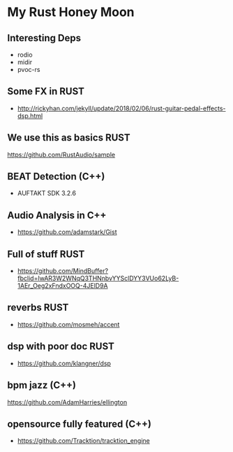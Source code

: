 # My Rust Honey Moon

## Interesting Deps

- rodio
- midir
- pvoc-rs


## Some FX in RUST

- http://rickyhan.com/jekyll/update/2018/02/06/rust-guitar-pedal-effects-dsp.html

## We use this as basics RUST

https://github.com/RustAudio/sample

## BEAT Detection (C++)

- AUFTAKT SDK 3.2.6

## Audio Analysis in C++

- https://github.com/adamstark/Gist

## Full of stuff RUST

- https://github.com/MindBuffer?fbclid=IwAR3W2WNqQ3THNnbvYYSclDYY3VUo62LyB-1AEr_Oeg2xFndxOOQ-4JElD9A

## reverbs RUST

- https://github.com/mosmeh/accent

## dsp with poor doc RUST

- https://github.com/klangner/dsp

## bpm jazz (C++)

https://github.com/AdamHarries/ellington


## opensource fully featured (C++)

- https://github.com/Tracktion/tracktion_engine